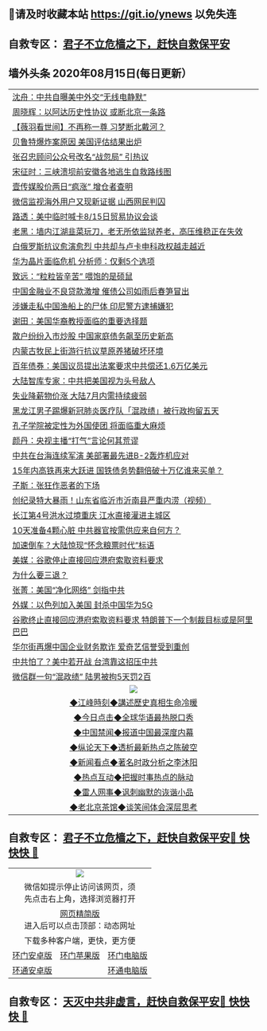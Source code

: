 ## 📩请及时收藏本站 https://git.io/ynews 以免失连</a>
## 自救专区： [君子不立危樯之下，赶快自救保平安 ](https://github.com/pwgy/td/blob/master/README.md)

## 墙外头条 2020年08月15日(每日更新）</a>

 <table>
<tr><td colspan="2" align="left"><a href="https://bvxorhbz.xvhtf.cyou/?name=c1211775&key=krgexxuardvhjliu&from=gy2">沈舟：中共自曝美中外交“无线电静默”</a></td></tr>
<tr><td colspan="2" align="left"><a href="https://bvxorhbz.xvhtf.cyou/?name=c1211995&key=krgexxuardvhjliu&from=gy2">周晓辉：以阿达历史性协议 或断北京一条路</a></td></tr>
<tr><td colspan="2" align="left"><a href="https://bvxorhbz.xvhtf.cyou/?name=c1211927&key=krgexxuardvhjliu&from=gy2">【薇羽看世间】不再称一尊 习梦断北戴河？</a></td></tr>
<tr><td colspan="2" align="left"><a href="https://bvxorhbz.xvhtf.cyou/?name=c1211960&key=krgexxuardvhjliu&from=gy2">贝鲁特爆炸案原因 美国评估结果出炉</a></td></tr>
<tr><td colspan="2" align="left"><a href="https://bvxorhbz.xvhtf.cyou/?name=c1211964&key=krgexxuardvhjliu&from=gy2">张召忠顾问公众号改名“战忽局” 引热议</a></td></tr>
<tr><td colspan="2" align="left"><a href="https://bvxorhbz.xvhtf.cyou/?name=c1211997&key=krgexxuardvhjliu&from=gy2">宋征时：三峡溃坝前安徽各地逃生自救路线图</a></td></tr>
<tr><td colspan="2" align="left"><a href="https://bvxorhbz.xvhtf.cyou/?name=c1211957&key=krgexxuardvhjliu&from=gy2">壹传媒股价两日“疯涨” 增仓者查明</a></td></tr>
<tr><td colspan="2" align="left"><a href="https://bvxorhbz.xvhtf.cyou/?name=c1211992&key=krgexxuardvhjliu&from=gy2">微信监视海外用户又现新证据 山西网民判囚</a></td></tr>
<tr><td colspan="2" align="left"><a href="https://bvxorhbz.xvhtf.cyou/?name=c1211958&key=krgexxuardvhjliu&from=gy2">路透：美中临时喊卡8/15日贸易协议会谈</a></td></tr>
<tr><td colspan="2" align="left"><a href="https://bvxorhbz.xvhtf.cyou/?name=c1211998&key=krgexxuardvhjliu&from=gy2">老黑：墙内江湖韭菜玩刀，老无所依监狱养老，高压维稳正在失效</a></td></tr>
<tr><td colspan="2" align="left"><a href="https://bvxorhbz.xvhtf.cyou/?name=c1211984&key=krgexxuardvhjliu&from=gy2">白俄罗斯抗议愈演愈烈 中共却与卢卡申科政权越走越近</a></td></tr>
<tr><td colspan="2" align="left"><a href="https://bvxorhbz.xvhtf.cyou/?name=c1211959&key=krgexxuardvhjliu&from=gy2">华为晶片面临危机 分析师：仅剩5个选项</a></td></tr>
<tr><td colspan="2" align="left"><a href="https://bvxorhbz.xvhtf.cyou/?name=c1211947&key=krgexxuardvhjliu&from=gy2">致远：“粒粒皆辛苦” 喂饱的是硕鼠</a></td></tr>
<tr><td colspan="2" align="left"><a href="https://bvxorhbz.xvhtf.cyou/?name=c1211996&key=krgexxuardvhjliu&from=gy2">中国金融业不良贷款激增 催债公司如雨后春笋冒出</a></td></tr>
<tr><td colspan="2" align="left"><a href="https://bvxorhbz.xvhtf.cyou/?name=c1211985&key=krgexxuardvhjliu&from=gy2">涉嫌走私中国渔船上的尸体 印尼警方逮捕嫌犯</a></td></tr>
<tr><td colspan="2" align="left"><a href="https://bvxorhbz.xvhtf.cyou/?name=c1211598&key=krgexxuardvhjliu&from=gy2">谢田：美国华裔教授面临的重要选择题</a></td></tr>
<tr><td colspan="2" align="left"><a href="https://bvxorhbz.xvhtf.cyou/?name=c1211917&key=krgexxuardvhjliu&from=gy2">散户纷纷入市炒股 中国家庭债务飙至历史新高</a></td></tr>
<tr><td colspan="2" align="left"><a href="https://bvxorhbz.xvhtf.cyou/?name=c1211981&key=krgexxuardvhjliu&from=gy2">内蒙古牧民上街游行抗议草原养猪破坏环境</a></td></tr>
<tr><td colspan="2" align="left"><a href="https://bvxorhbz.xvhtf.cyou/?name=c1211937&key=krgexxuardvhjliu&from=gy2">百年债券：美国议员提出法案要求中共偿还1.6万亿美元</a></td></tr>
<tr><td colspan="2" align="left"><a href="https://bvxorhbz.xvhtf.cyou/?name=c1211928&key=krgexxuardvhjliu&from=gy2">大陆智库专家：中共把美国视为头号敌人</a></td></tr>
<tr><td colspan="2" align="left"><a href="https://bvxorhbz.xvhtf.cyou/?name=c1211911&key=krgexxuardvhjliu&from=gy2">失业降薪物价涨 大陆7月内需持续疲弱</a></td></tr>
<tr><td colspan="2" align="left"><a href="https://bvxorhbz.xvhtf.cyou/?name=c1211936&key=krgexxuardvhjliu&from=gy2">黑龙江男子踢爆新冠肺炎医疗队「混政绩」被行政拘留五天</a></td></tr>
<tr><td colspan="2" align="left"><a href="https://bvxorhbz.xvhtf.cyou/?name=c1211922&key=krgexxuardvhjliu&from=gy2">孔子学院被定性为外国使团 将面临重大麻烦</a></td></tr>
<tr><td colspan="2" align="left"><a href="https://bvxorhbz.xvhtf.cyou/?name=c1211994&key=krgexxuardvhjliu&from=gy2">颜丹：央视主播“打气”言论何其荒谬</a></td></tr>
<tr><td colspan="2" align="left"><a href="https://bvxorhbz.xvhtf.cyou/?name=c1211931&key=krgexxuardvhjliu&from=gy2">中共在台海连续军演 美部署最先进B-2轰炸机应对</a></td></tr>
<tr><td colspan="2" align="left"><a href="https://bvxorhbz.xvhtf.cyou/?name=c1211924&key=krgexxuardvhjliu&from=gy2">15年内高铁再来大跃进 国铁债务势翻倍破十万亿谁来买单？</a></td></tr>
<tr><td colspan="2" align="left"><a href="https://bvxorhbz.xvhtf.cyou/?name=c1211948&key=krgexxuardvhjliu&from=gy2">子斯：张狂作恶者的下场</a></td></tr>
<tr><td colspan="2" align="left"><a href="https://bvxorhbz.xvhtf.cyou/?name=c1211993&key=krgexxuardvhjliu&from=gy2">创纪录特大暴雨！山东省临沂市沂南县严重内涝（视频）</a></td></tr>
<tr><td colspan="2" align="left"><a href="https://bvxorhbz.xvhtf.cyou/?name=c1212010&key=krgexxuardvhjliu&from=gy2">长江第4号洪水过境重庆 江水直接灌进主城区</a></td></tr>
<tr><td colspan="2" align="left"><a href="https://bvxorhbz.xvhtf.cyou/?name=c1211930&key=krgexxuardvhjliu&from=gy2">10天准备4颗心脏 中共器官按需供应来自何方？</a></td></tr>
<tr><td colspan="2" align="left"><a href="https://bvxorhbz.xvhtf.cyou/?name=c1212006&key=krgexxuardvhjliu&from=gy2">加速倒车？大陆惊现“怀念粮票时代”标语</a></td></tr>
<tr><td colspan="2" align="left"><a href="https://bvxorhbz.xvhtf.cyou/?name=c1211925&key=krgexxuardvhjliu&from=gy2">美媒：谷歌停止直接回应港府索取资料要求</a></td></tr>
<tr><td colspan="2" align="left"><a href="https://bvxorhbz.xvhtf.cyou/?name=c1211946&key=krgexxuardvhjliu&from=gy2">为什么要三退？</a></td></tr>
<tr><td colspan="2" align="left"><a href="https://bvxorhbz.xvhtf.cyou/?name=c1211945&key=krgexxuardvhjliu&from=gy2">张菁：美国“净化网络” 剑指中共</a></td></tr>
<tr><td colspan="2" align="left"><a href="https://bvxorhbz.xvhtf.cyou/?name=c1211983&key=krgexxuardvhjliu&from=gy2">外媒：以色列加入美国 封杀中国华为5G</a></td></tr>
<tr><td colspan="2" align="left"><a href="https://bvxorhbz.xvhtf.cyou/?name=c1211934&key=krgexxuardvhjliu&from=gy2">谷歌终止直接回应港府索取资料要求 特朗普下一个制裁目标或是阿里巴巴</a></td></tr>
<tr><td colspan="2" align="left"><a href="https://bvxorhbz.xvhtf.cyou/?name=c1211982&key=krgexxuardvhjliu&from=gy2">华尔街再爆中国企业财务欺诈 爱奇艺信誉受到重创</a></td></tr>
<tr><td colspan="2" align="left"><a href="https://bvxorhbz.xvhtf.cyou/?name=c1211954&key=krgexxuardvhjliu&from=gy2">中共怕了？美中若开战 台湾靠这招压中共</a></td></tr>
<tr><td colspan="2" align="left"><a href="https://bvxorhbz.xvhtf.cyou/?name=c1211942&key=krgexxuardvhjliu&from=gy2">微信群一句“混政绩” 陆男被拘5天罚2百</a></td></tr>

 <tr>
   <td colspan="2" align=center><img src="https://cdn.jsdelivr.net/gh/gyoupiodf/im1/jf-1.jpg"></td>
  </tr>
   <tr>
   <td colspan="2" align=center> 
<a href="https://xdihm.casa/oo.aspx?name=c922850&key=sdxhftoyfkhpuaxy&from=gy2&tag=9877">◆江峰時刻◆講述歷史真相生命冷暖</a><br/>
    </td>
  </tr>
   <tr>
   <td colspan="2" align=center> 
<a href="https://xdihm.casa/oo.aspx?name=c816850&key=sdxhftoyfkhpuaxy&from=gy2&tag=9877">◆今日点击◆全球华语最热脱口秀</a><br/>
    </td>
  </tr>
  <tr>
  <td colspan="2" align=center>
<a href="https://xdihm.casa/oo.aspx?name=c816860&key=sdxhftoyfkhpuaxy&from=gy2&tag=99733110">◆中国禁闻◆报道中国最深度内幕</a><br/>
   </tr>
  <tr>
     <td colspan="2" align=center>
<a href="https://xdihm.casa/oo.aspx?name=c816855&key=sdxhftoyfkhpuaxy&from=gy2&tag=997110">◆纵论天下◆透析最新热点之陈破空</a><br/>
   </tr>
   <tr>
      <td colspan="2" align=center>
<a href="https://xdihm.casa/oo.aspx?name=c838308&key=sdxhftoyfkhpuaxy&from=gy2&tag=9973110">◆新闻看点◆著名时政分析之李沐阳</a><br/>
   </tr>
   <tr>
     <td colspan="2" align=center>
<a href="https://xdihm.casa/oo.aspx?name=c816852&key=sdxhftoyfkhpuaxy&from=gy2&tag=9733110">◆热点互动◆把握时事热点的脉动</a><br/>
   </tr>
   <tr>
      <td colspan="2" align=center>
<a href="https://xdihm.casa/oo.aspx?name=c816694&key=sdxhftoyfkhpuaxy&from=gy2&tag=93310">◆雷人网事◆讽刺幽默的诙谐小品</a><br/>
   </tr>
   <tr>
    <td colspan="2" align=center>
<a href="https://xdihm.casa/oo.aspx?name=c816650&key=sdxhftoyfkhpuaxy&from=gy2&tag=9973110">◆老北京茶馆◆谈笑间体会深层思考</a><br/>
   </tr>
</table>

 ## 自救专区： [君子不立危樯之下，赶快自救保平安🍎 快快快 📩](https://github.com/pwgy/td/blob/master/README.md)
 
<table>
  <tr>
    <td colspan="3" align="center"><img src="https://cdn.jsdelivr.net/gh/opipe/up/oGate65.jpg"/></td>
  </tr>
  <tr>
    <td colspan="3" align="center">微信如提示停止访问该网页，须<br/>先点击右上角，选择浏览器打开</td>
  <tr>
  <tr>
    <td colspan="3" align="center"><a href="https://gitcdn.xyz/cdn/otiny/up/master/show005.htm">网页精简版</a><br/>进入后可以点击顶部：动态网址</td>
  </tr>
  <tr>
    <td colspan="3" align="center">下载多种客户端，更快，更方便</td>
  <tr>
  <tr>
    <td align="center"><a href="https://cdn.jsdelivr.net/gh/opipe/up/oGatea.apk">环门安卓版</a></td>
    <td align="center"><a href="https://x.co/odisk">环门苹果版</a></td>
    <td align="center"><a href="https://cdn.jsdelivr.net/gh/opipe/up/oGate.zip">环门电脑版</a></td>
  </tr>
  <tr>
    <td align="center"><a href="https://cdn.jsdelivr.net/gh/opipe/up/oPipe.apk">环通安卓版</a></td>
    <td align="center"></td>
    <td align="center"><a href="https://raw.githubusercontent.com/opipe/up/master/oPipe.zip">环通电脑版</a></td>
  </tr>
  
</table>


 ## 自救专区： [天灭中共非虚言，赶快自救保平安🍎 快快快 📩](https://github.com/pwgy/td/blob/master/README.md)
